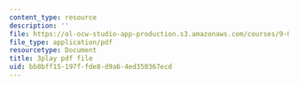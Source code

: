 ```yaml
---
content_type: resource
description: ''
file: https://ol-ocw-studio-app-production.s3.amazonaws.com/courses/9-00sc-introduction-to-psychology-fall-2011/bb8bff15197ffde8d9a64ed350367ecd_qZdm4mpQA_8.pdf
file_type: application/pdf
resourcetype: Document
title: 3play pdf file
uid: bb8bff15-197f-fde8-d9a6-4ed350367ecd
---
```

